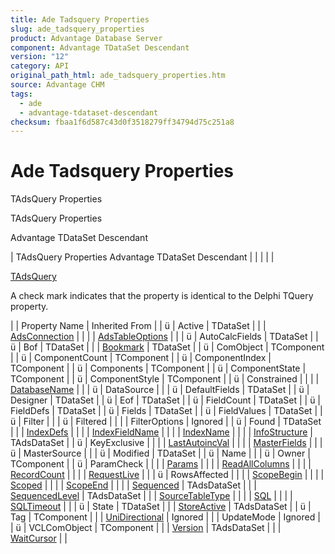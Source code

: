 ```yaml
---
title: Ade Tadsquery Properties
slug: ade_tadsquery_properties
product: Advantage Database Server
component: Advantage TDataSet Descendant
version: "12"
category: API
original_path_html: ade_tadsquery_properties.htm
source: Advantage CHM
tags:
  - ade
  - advantage-tdataset-descendant
checksum: fbaa1f6d587c43d0f3518279ff34794d75c251a8
---
```


# Ade Tadsquery Properties

TAdsQuery Properties

TAdsQuery Properties

Advantage TDataSet Descendant

| TAdsQuery Properties  Advantage TDataSet Descendant |  |  |  |  |

[TAdsQuery](ade_tadsquery.md)

A check mark indicates that the property is identical to the Delphi TQuery property.

|  | Property Name | Inherited From |
| ü | Active | TDataSet |
|  | [AdsConnection](ade_adsconnection.md) |  |
|  | [AdsTableOptions](ade_adstableoptions.md) |  |
| ü | AutoCalcFields | TDataSet |
| ü | Bof | TDataSet |
|  | [Bookmark](ade_bookmark.md) | TDataSet |
| ü | ComObject | TComponent |
| ü | ComponentCount | TComponent |
| ü | ComponentIndex | TComponent |
| ü | Components | TComponent |
| ü | ComponentState | TComponent |
| ü | ComponentStyle | TComponent |
| ü | Constrained |  |
|  | [DatabaseName](ade_databasename.md) |  |
| ü | DataSource |  |
| ü | DefaultFields | TDataSet |
| ü | Designer | TDataSet |
| ü | Eof | TDataSet |
| ü | FieldCount | TDataSet |
| ü | FieldDefs | TDataSet |
| ü | Fields | TDataSet |
| ü | FieldValues | TDataSet |
| ü | Filter |  |
| ü | Filtered |  |
|  | FilterOptions | Ignored |
| ü | Found | TDataSet |
|  | [IndexDefs](ade_indexdefs.md) |  |
|  | [IndexFieldName](ade_indexfieldname.md) |  |
|  | [IndexName](ade_indexname.md) |  |
|  | [InfoStructure](ade_infostructure.md) | TAdsDataSet |
| ü | KeyExclusive |  |
|  | [LastAutoincVal](ade_lastautoincval_tadsquery.md) |  |
|  | [MasterFields](ade_masterfields.md) |  |
| ü | MasterSource |  |
| ü | Modified | TDataSet |
| ü | Name |  |
| ü | Owner | TComponent |
| ü | ParamCheck |  |
|  | [Params](ade_params.md) |  |
|  | [ReadAllColumns](ade_readallcolumns.md) |  |
|  | [RecordCount](ade_recordcount.md) |  |
|  | [RequestLive](ade_requestlive.md) |  |
| ü | RowsAffected |  |
|  | [ScopeBegin](ade_scopebegin.md) |  |
|  | [Scoped](ade_scoped.md) |  |
|  | [ScopeEnd](ade_scopeend.md) |  |
|  | [Sequenced](ade_sequenced.md) | TAdsDataSet |
|  | [SequencedLevel](ade_sequencedlevel.md) | TAdsDataSet |
|  | [SourceTableType](ade_sourcetabletype.md) |  |
|  | [SQL](ade_sql.md) |  |
|  | [SQLTimeout](ade_sqltimeout_tadsquery.md) |  |
| ü | State | TDataSet |
|  | [StoreActive](ade_storeactive.md) | TAdsDataSet |
| ü | Tag | TComponent |
|  | [UniDirectional](ade_unidirectional_popup.md) | Ignored |
|  | UpdateMode | Ignored |
| ü | VCLComObject | TComponent |
|  | [Version](ade_version.md) | TAdsDataSet |
|  | [WaitCursor](ade_waitcursor.md) |  |
